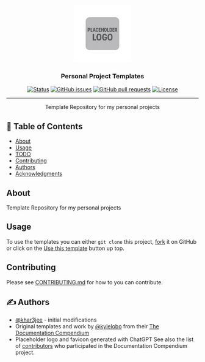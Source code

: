 <p align="center">
  <a href="" rel="noopener">
 <img width=150px height=150px src="./assets/placeholder-logo.png" alt="Placeholder logo"></a>
</p>

<h3 align="center">Personal Project Templates</h3>

<div align="center">

  [![Status](https://img.shields.io/badge/status-active-success.svg)]() 
  [![GitHub issues](https://img.shields.io/github/issues/khar3jee/personal_templates)](https://github.com/khar3jee/personal_templates/issues)
  [![GitHub pull requests](https://img.shields.io/github/issues-pr/khar3jee/personal_templates)](https://github.com/khar3jee/personal_templates/pulls)
  [![License](https://img.shields.io/github/license/khar3jee/personal_templates?color=blue)](/LICENSE)

</div>

---

<p align="center"> Template Repository for my personal projects
    <br> 
</p>

## 📝 Table of Contents
- [About](#about)
- [Usage](#usage)
- [TODO](./TODO.md)
- [Contributing](./CONTRIBUTING.md)
- [Authors](#authors)
- [Acknowledgments](#acknowledgement)

## About <a name = "about"></a>
Template Repository for my personal projects

## Usage <a name="usage"></a>

To use the templates you can either `git clone` this project, [fork](https://github.com/khar3jee/personal_templates/fork) it on GitHub or click on the [Use this template](https://github.com/khar3jee/personal_templates/generate) button up top.

## Contributing
Please see [CONTRIBUTING.md](CONTRIBUTING.md) for how to you can contribute.

## ✍️ Authors <a name = "authors"></a>
- [@khar3jee](https://github.com/khar3jee) - initial modifications
- Original templates and work by [@kylelobo](https://github.com/kylelobo) from their [The Documentation Compendium](https://github.com/kylelobo/The-Documentation-Compendium/) 
- Placeholder logo and favicon generated with ChatGPT
See also the list of [contributors](https://github.com/kylelobo/The-Documentation-Compendium/contributors) who participated in the Documentation Compendium project.


